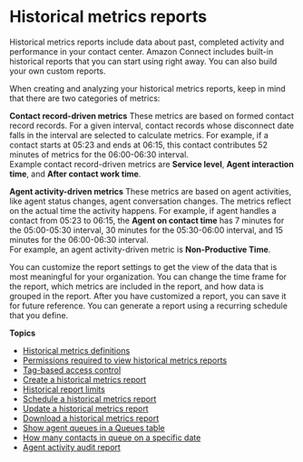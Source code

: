 # Historical metrics reports<a name="historical-metrics"></a>

Historical metrics reports include data about past, completed activity and performance in your contact center\. Amazon Connect includes built\-in historical reports that you can start using right away\. You can also build your own custom reports\. 

When creating and analyzing your historical metrics reports, keep in mind that there are two categories of metrics:

**Contact record\-driven metrics**  <a name="ctr-driven-metrics"></a>
These metrics are based on formed contact record records\. For a given interval, contact records whose disconnect date falls in the interval are selected to calculate metrics\. For example, if a contact starts at 05:23 and ends at 06:15, this contact contributes 52 minutes of metrics for the 06:00\-06:30 interval\.   
Example contact record\-driven metrics are **Service level**, **Agent interaction time**, and **After contact work time**\. 

**Agent activity\-driven metrics**  <a name="termdef"></a>
These metrics are based on agent activities, like agent status changes, agent conversation changes\. The metrics reflect on the actual time the activity happens\. For example, if agent handles a contact from 05:23 to 06:15, the **Agent on contact time** has 7 minutes for the 05:00\-05:30 interval, 30 minutes for the 05:30\-06:00 interval, and 15 minutes for the 06:00\-06:30 interval\.  
For example, an agent activity\-driven metric is **Non\-Productive Time**\. 

You can customize the report settings to get the view of the data that is most meaningful for your organization\. You can change the time frame for the report, which metrics are included in the report, and how data is grouped in the report\. After you have customized a report, you can save it for future reference\. You can generate a report using a recurring schedule that you define\.

**Topics**
+ [Historical metrics definitions](historical-metrics-definitions.md)
+ [Permissions required to view historical metrics reports](htm-permissions.md)
+ [Tag\-based access control](hm-tag-based-access-control.md)
+ [Create a historical metrics report](create-historical-metrics-report.md)
+ [Historical report limits](historical-reporting-limits.md)
+ [Schedule a historical metrics report](schedule-historical-metrics-report.md)
+ [Update a historical metrics report](update-historical-metrics-report.md)
+ [Download a historical metrics report](download-historical-metrics-report.md)
+ [Show agent queues in a Queues table](show-agent-queues.md)
+ [How many contacts in queue on a specific date](contacts-in-queue-on-specific-date.md)
+ [Agent activity audit report](agent-activity-audit-report.md)